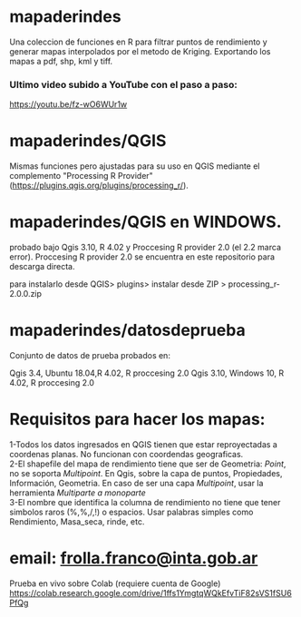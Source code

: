 # mapaderindes
Una coleccion de funciones en R para filtrar puntos de rendimiento y generar mapas interpolados por el metodo de Kriging. Exportando los mapas a pdf, shp, kml y tiff. 

### Ultimo video subido a YouTube con el paso a paso:
https://youtu.be/fz-wO6WUr1w


# mapaderindes/QGIS
Mismas funciones pero ajustadas para su uso en QGIS mediante el complemento "Processing R Provider" (https://plugins.qgis.org/plugins/processing_r/). 

# mapaderindes/QGIS en WINDOWS.
probado bajo Qgis 3.10, R 4.02 y Proccesing R provider 2.0 (el 2.2 marca error).
Proccesing R provider 2.0 se encuentra en este repositorio para descarga directa.

para instalarlo desde QGIS> plugins> instalar desde ZIP > processing_r-2.0.0.zip

# mapaderindes/datosdeprueba
Conjunto de datos de prueba probados en:

Qgis 3.4, Ubuntu 18.04,R 4.02, R proccesing 2.0 
Qgis 3.10, Windows 10, R 4.02, R proccesing 2.0 

# Requisitos para hacer los mapas:

1-Todos los datos ingresados en QGIS tienen que estar reproyectadas a coordenas planas. No funcionan con coordendas geograficas. <br />
2-El shapefile del mapa de rendimiento tiene que ser de Geometria: *Point*, no se soporta *Multipoint*. En Qgis, sobre la capa de puntos, Propiedades, Información, Geometria.
En caso de ser una capa *Multipoint*, usar la herramienta *Multiparte a monoparte* <br />
3-El nombre que identifica la columna de rendimiento no tiene que tener simbolos raros (%,%,/,!) o espacios. Usar palabras simples como Rendimiento, Masa_seca, rinde, etc. <br />


# email: frolla.franco@inta.gob.ar


Prueba en vivo sobre Colab (requiere cuenta de Google)
https://colab.research.google.com/drive/1ffs1YmgtqWQkEfvTiF82sVS1fSU6PfQg
